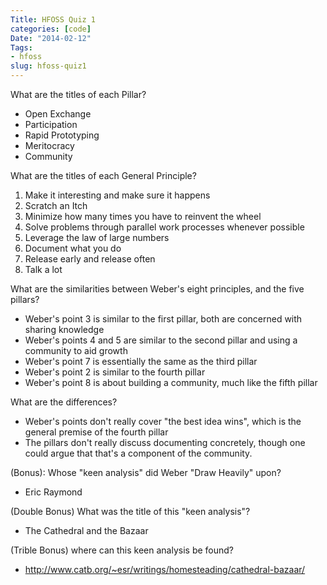 ```yaml
---
Title: HFOSS Quiz 1
categories: [code]
Date: "2014-02-12"
Tags:
- hfoss
slug: hfoss-quiz1
---
```


What are the titles of each Pillar?

- Open Exchange
- Participation
- Rapid Prototyping
- Meritocracy
- Community

What are the titles of each General Principle?

1. Make it interesting and make sure it happens
2. Scratch an Itch
3. Minimize how many times you have to reinvent the wheel
4. Solve problems through parallel work processes whenever possible
5. Leverage the law of large numbers
6. Document what you do
7. Release early and release often
8. Talk a lot

What are the similarities between Weber's eight principles, and the five pillars?

- Weber's point 3 is similar to the first pillar, both are concerned with sharing knowledge
- Weber's points 4 and 5 are similar to the second pillar and using a community to aid growth
- Weber's point 7 is essentially the same as the third pillar
- Weber's point 2 is similar to the fourth pillar
- Weber's point 8 is about building a community, much like the fifth pillar

What are the differences?

- Weber's points don't really cover "the best idea wins", which is the general premise of the fourth pillar
- The pillars don't really discuss documenting concretely, though one could argue that that's a component of the community.

(Bonus): Whose "keen analysis" did Weber "Draw Heavily" upon?

- Eric Raymond

(Double Bonus) What was the title of this "keen analysis"?

- The Cathedral and the Bazaar

(Trible Bonus) where can this keen analysis be found?

- http://www.catb.org/~esr/writings/homesteading/cathedral-bazaar/
